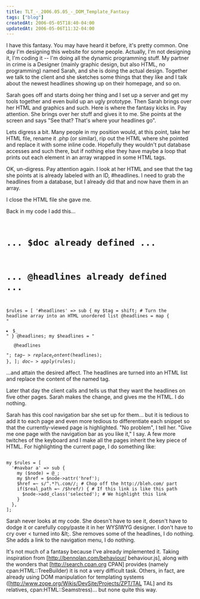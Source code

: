 ```yaml
---
title: TLT_-_2006.05.05_-_DOM_Template_Fantasy
tags: ["blog"]
createdAt: 2006-05-05T18:40-04:00
updatedAt: 2006-05-06T11:32-04:00
---
```


I have this fantasy. You may have heard it before, it's pretty common. One day I'm designing this website for some people. Actually, I'm not designing it, I'm coding it -- I'm doing all the dynamic programming stuff. My partner in crime is a Designer (mainly graphic design, but also HTML, no programming) named Sarah, and she is doing the actual design. Together we talk to the client and she sketches some things that they like and I talk about the newest headlines showing up on their homepage, and so on.

Sarah goes off and starts doing her thing and I set up a server and get my tools together and even build up an ugly prototype. Then Sarah brings over her HTML and graphics and such. Here is where the fantasy kicks in. Pay attention. She brings over her stuff and gives it to me. She points at the screen and says "See that? That's where your headlines go".

Lets digress a bit. Many people in my position would, at this point, take her HTML file, rename it .php (or similar), rip out the HTML where she pointed and replace it with some inline code. Hopefully they wouldn't put database accesses and such there, but if nothing else they have maybe a loop that prints out each element in an array wrapped in some HTML tags.

OK, un-digress. Pay attention again. I look at her HTML and see that the tag she points at is already labeled with an ID, #headlines. I need to grab the headlines from a database, but I already did that and now have them in an array.

I close the HTML file she gave me.

Back in my code I add this...
<code>
# ... $doc already defined ...
# ... @headlines already defined ...
$rules = [
  '#headlines' => sub {
    my $tag = shift;
    # Turn the headline array into an HTML unordered list
    @headlines = map { "<li>$_</li>" } @headlines;
    my $headlines = "<ul>@headlines</ul>";
    $tag->replace_content($headlines);
  },
];
$doc->apply($rules);
</code>

...and attain the desired affect. The headlines are turned into an HTML list and replace the content of the named tag.

Later that day the client calls and tells us that they want the headlines on five other pages. Sarah makes the change, and gives me the HTML. I do nothing.

Sarah has this cool navigation bar she set up for them... but it is tedious to add it to each page and even more tedious to differentiate each snippet so that the currently-viewed page is highlighted. "No problem", I tell her. "Give me one page with the navigation bar as you like it," I say. A few more twitches of the keyboard and I make all the pages inherit the key piece of HTML. For highlighting the current page, I do something like:

<code>
my $rules = [
  '#navbar a' => sub {
    my ($node) = @_;
    my $href = $node->attr('href');
    $href =~ s/^.*?\.com//; # Chop off the http://bleh.com/ part
    if($real_path =~ /$href/) { # If this link is like this path
      $node->add_class('selected'); # We highlight this link
    }
  },
];  
</code>

Sarah never looks at my code. She doesn't have to see it, doesn't have to dodge it or carefully copy/paste it in her WYSIWYG designer. I don't have to cry over < turned into &amp;lt;. She removes some of the headlines, I do nothing. She adds a link to the navigation menu, I do nothing.

It's not much of a fantasy because I've already implemented it. Taking inspiration from [http://bennolan.com/behaviour/ behaviour.js], along with the wonders that [http://search.cpan.org CPAN] provides (namely cpan:HTML::TreeBuilder) it is not a very difficult task. Others, in fact, are already using DOM manipulation for templating systems ([http://www.zope.org/Wikis/DevSite/Projects/ZPT/TAL TAL] and its relatives, cpan:HTML::Seamstress)... but none quite this way.

